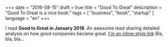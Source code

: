 +++
date = "2016-08-15"
draft = true
title = "Good To Great"
description = "Good To Great is a nice book."
tags = [ "business", "book", "startup" ]
language = "en"
+++

I read **Good to Great in January 2018**.
An awesome read sharing detailed analysis on how good companies became great.
[I'm an inline-style link](https://www.google.com)
Bla, bla, bla...

